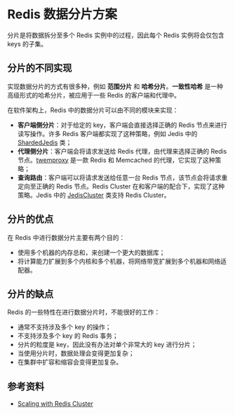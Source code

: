 # Redis 数据分片方案

分片是将数据拆分至多个 Redis 实例中的过程，因此每个 Redis 实例将会仅包含 keys 的子集。

## 分片的不同实现

实现数据分片的方式有很多种，例如 **范围分片** 和 **哈希分片**。**一致性哈希** 是一种高级形式的哈希分片，被应用于一些 Redis 的客户端和代理中。

在软件架构上，Redis 中的数据分片可以由不同的模块来实现：

- **客户端侧分片**：对于给定的 key，客户端会直接选择正确的 Redis 节点来进行读写操作。许多 Redis 客户端都实现了这种策略，例如 Jedis 中的 [ShardedJedis](https://github.com/redis/jedis/blob/jedis-3.3.0/src/main/java/redis/clients/jedis/ShardedJedis.java) 类；
- **代理侧分片**：客户端会将请求发送给 Redis 代理，由代理来选择正确的 Redis 节点。[twemproxy](https://github.com/twitter/twemproxy) 是一款 Redis 和 Memcached 的代理，它实现了这种策略；
- **查询路由**：客户端可以将请求发送给任意一台 Redis 节点，该节点会将请求重定向至正确的 Redis 节点。Redis Cluster 在和客户端的配合下，实现了这种策略。Jedis 中的 [JedisCluster](https://github.com/redis/jedis/blob/jedis-3.3.0/src/main/java/redis/clients/jedis/JedisCluster.java) 类支持 Redis Cluster。

## 分片的优点

在 Redis 中进行数据分片主要有两个目的：

- 使用多个机器的内存总和，来创建一个更大的数据库；
- 将计算能力扩展到多个内核和多个机器，将网络带宽扩展到多个机器和网络适配器。

## 分片的缺点

Redis 的一些特性在进行数据分片时，不能很好的工作：

- 通常不支持涉及多个 key 的操作；
- 不支持涉及多个 key 的 Redis 事务；
- 分片的粒度是 key，因此没有办法对单个非常大的 key 进行分片；
- 当使用分片时，数据处理会变得更加复杂；
- 在集群中扩容和缩容会变得更加复杂。

## 参考资料

- [Scaling with Redis Cluster](https://redis.io/docs/manual/scaling)
